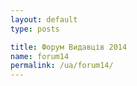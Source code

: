 ```yaml
---
layout: default
type: posts

title: Форум Видавців 2014
name: forum14
permalink: /ua/forum14/
---
```


